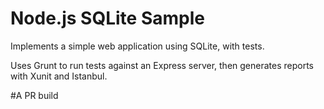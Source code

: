 Node.js SQLite Sample
=================

Implements a simple web application using SQLite, with tests.

Uses Grunt to run tests against an Express server, then generates reports with Xunit and Istanbul.

#A PR build
